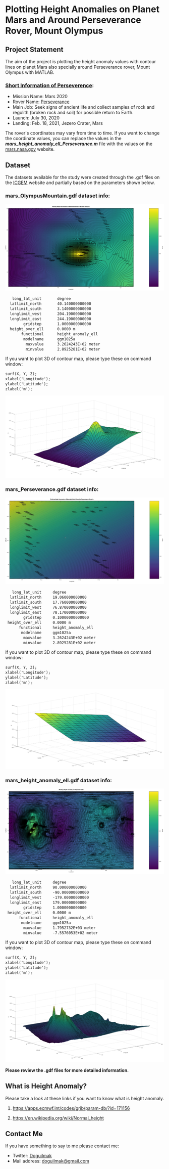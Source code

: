 
# Plotting Height Anomalies on Planet Mars and Around Perseverance Rover, Mount Olympus

## Project Statement

The aim of the project is plotting the height anomaly values with contour lines on planet Mars also specially around Perseverance rover, Mount Olympus with MATLAB.

### [Short Information of Perseverence](https://mars.nasa.gov/mars2020/):
-   Mission Name: Mars 2020
-   Rover Name: [Perseverance](https://mars.nasa.gov/news/8622/virginia-middle-school-student-earns-honor-of-naming-nasas-next-mars-rover/)
-   Main Job: Seek signs of ancient life and collect samples of rock and regolith (broken rock and soil) for possible return to Earth.
-   Launch: July 30, 2020
-   Landing: Feb. 18, 2021, Jezero Crater, Mars

The rover's coordinates may vary from time to time. If you want to change the coordinate values, you can replace the values ​​in the ***mars_height_anomaly_ell_Perseverance.m*** file with the values ​​on the [mars.nasa.gov](https://mars.nasa.gov/mars2020/mission/where-is-the-rover/) website.

## Dataset

The datasets available for the study were created through the .gdf files on the [ICGEM](http://icgem.gfz-potsdam.de/calcgrid?modeltype=celestial) website and partially based on the parameters shown below.

### mars_OlympusMountain.gdf dataset info:

![Mounth Olympus](Height_Anomalies_on_Ellipsoidal_Grids_of_Mounth_Olympus.png)

       long_lat_unit       degree
      latlimit_north       40.140000000000    
      latlimit_south       3.1400000000000    
      longlimit_west       204.19000000000    
      longlimit_east       244.19000000000    
            gridstep       1.0000000000000    
      height_over_ell      0.0000 m
           functional      height_anomaly_ell
            modelname      ggm1025a
             maxvalue      3.2624243E+02 meter
             minvalue      2.8925281E+02 meter

If you want to plot 3D of contour map, please type these on command window:

    surf(X, Y, Z);
    xlabel('Longitude');
    ylabel('Latitude');
    zlabel('m');

![Surf_Olympus](surf_olympus.jpg)

### mars_Perseverance.gdf dataset info:

![Perseverance Rover](Height_Anomaly_on_Ellipsoidal_Grids_Where_the_Perseverance_Rover_Is.jpg)

       long_lat_unit     degree
      latlimit_north     19.060000000000    
      latlimit_south     17.760000000000    
      longlimit_west     76.870000000000    
      longlimit_east     78.170000000000    
            gridstep     0.10000000000000    
     height_over_ell     0.0000 m
          functional     height_anomaly_ell
           modelname     ggm1025a
            maxvalue     3.2624243E+02 meter
            minvalue     2.8925281E+02 meter

If you want to plot 3D of contour map, please type these on command window:

    surf(X, Y, Z);
    xlabel('Longitude');
    ylabel('Latitude');
    zlabel('m');

![Surf Perseverance.jpg](surf_Perseverance.jpg)  

### mars_height_anomaly_ell.gdf dataset info:

![Mars Height Anomalies](Height_Anomaly_on_Ellipsoidal_Grids.png)

       long_lat_unit     degree
      latlimit_north     90.000000000000    
      latlimit_south     -90.000000000000    
      longlimit_west     -179.00000000000    
      longlimit_east     179.00000000000    
            gridstep     1.0000000000000    
     height_over_ell     0.0000 m
          functional     height_anomaly_ell
           modelname     ggm1025a
            maxvalue     1.7952732E+03 meter
            minvalue     -7.5576053E+02 meter

If you want to plot 3D of contour map, please type these on command window:

    surf(X, Y, Z);
    xlabel('Longitude');
    ylabel('Latitude');
    zlabel('m');

![Surf Mars](surf_Mars.jpg)

**Please review the .gdf files for more detailed information.**

##  What is Height Anomaly?

Please take a look at these links if you want to know what is height anomaly.

 1. https://apps.ecmwf.int/codes/grib/param-db/?id=171156 
    
 2. https://en.wikipedia.org/wiki/Normal_height

## Contact Me

If you have something to say to me please contact me: 

 - Twitter: [Doguilmak](https://twitter.com/Doguilmak)
 - Mail address: doguilmak@gmail.com
 
